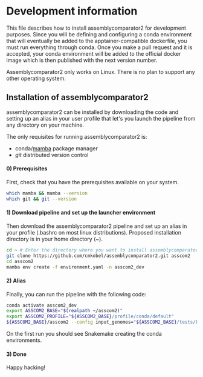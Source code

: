 # Development information

This file describes how to install assemblycomparator2 for development purposes. Since you will be defining and configuring a conda environment that will eventually be added to the apptainer-compatible dockerfile, you must run everything through conda. Once you make a pull request and it is accepted, your conda environment will be added to the official docker image which is then published with the next version number.

Assemblycomparator2 only works on Linux. There is no plan to support any other operating system.

## Installation of assemblycomparator2

assemblycomparator2 can be installed by downloading the code and setting up an alias in your user profile that let's you launch the pipeline from any directory on your machine.

The only requisites for running assemblycomparator2 is:
  - conda/[mamba](https://github.com/conda-forge/miniforge#install) package manager
  - *git* distributed version control

#### 0) Prerequisites

First, check that you have the prerequisites available on your system. 

```bash
which mamba && mamba --version
which git && git --version
```

#### 1) Download pipeline and set up the launcher environment

Then download the assemblycomparator2 pipeline and set up an alias in your profile (.bashrc on most linux distributions). Proposed installation directory is in your home directory (\~).

```bash
cd ~ # Enter the directory where you want to install assemblycomparator2.
git clone https://github.com/cmkobel/assemblycomparator2.git asscom2
cd asscom2
mamba env create -f environment.yaml -n asscom2_dev

```


#### 2) Alias

Finally, you can run the pipeline with the following code:
```bash
conda activate asscom2_dev
export ASSCOM2_BASE="$(realpath ~/asscom2)"
export ASSCOM2_PROFILE="${ASSCOM2_BASE}/profile/conda/default"
${ASSCOM2_BASE}/asscom2 --config input_genomes="${ASSCOM2_BASE}/tests/E._faecium/*.fna" --until fast

```

On the first run you should see Snakemake creating the conda environments.

#### 3) Done

Happy hacking!
